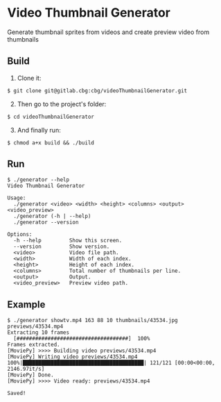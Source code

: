 # Video Thumbnail Generator
Generate thumbnail sprites from videos and create preview video from thumbnails

## Build

1. Clone it:

```sh
$ git clone git@gitlab.cbg:cbg/videoThumbnailGenerator.git
```

2. Then go to the project's folder:

```sh
$ cd videoThumbnailGenerator
```

3. And finally run:
```shell
$ chmod a+x build && ./build
```

## Run
```shell
$ ./generator --help
Video Thumbnail Generator

Usage:
  ./generator <video> <width> <height> <columns> <output> <video_preview>
  ./generator (-h | --help)
  ./generator --version

Options:
  -h --help         Show this screen.
  --version         Show version.
  <video>           Video file path.
  <width>           Width of each index.
  <height>          Height of each index.
  <columns>         Total number of thumbnails per line.
  <output>          Output.
  <video_preview>   Preview video path.
```

## Example
```shell
$ ./generator showtv.mp4 163 88 10 thumbnails/43534.jpg previews/43534.mp4
Extracting 10 frames
  [####################################]  100%
Frames extracted.
[MoviePy] >>>> Building video previews/43534.mp4
[MoviePy] Writing video previews/43534.mp4
100%|███████████████████████████████████████| 121/121 [00:00<00:00, 2146.97it/s]
[MoviePy] Done.
[MoviePy] >>>> Video ready: previews/43534.mp4 

Saved!
```
